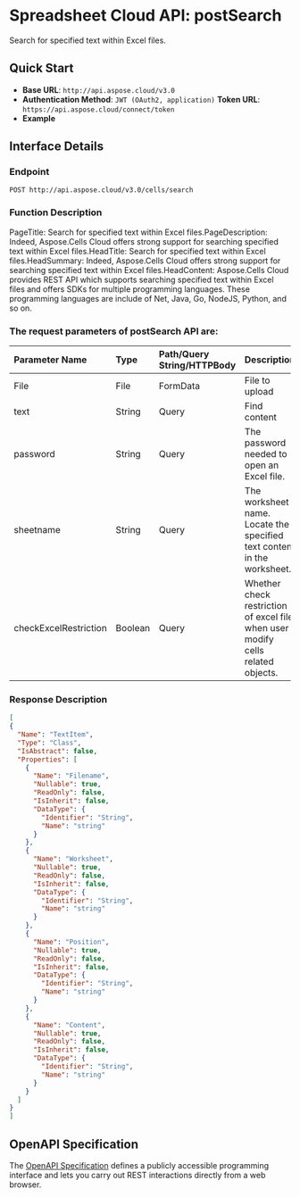 # **Spreadsheet Cloud API: postSearch**

Search for specified text within Excel files. 

## **Quick Start**

- **Base URL**: `http://api.aspose.cloud/v3.0`
- **Authentication Method**: `JWT (OAuth2, application)`  **Token URL**: `https://api.aspose.cloud/connect/token`
- **Example** 
<script src="https://gist.github.com/aspose-cells-cloud-gists/8a5b324fdf3e574dbd747c1a1e24b05d.js?file=Example30_PostSearch.cs"></script>

## **Interface Details**

### **Endpoint** 

```
POST http://api.aspose.cloud/v3.0/cells/search
```

### **Function Description**
PageTitle: Search for specified text within Excel files.PageDescription: Indeed, Aspose.Cells Cloud offers strong support for searching specified text within Excel files.HeadTitle:  Search for specified text within Excel files.HeadSummary: Indeed, Aspose.Cells Cloud offers strong support for searching specified text within Excel files.HeadContent: Aspose.Cells Cloud provides REST API which supports searching specified text within Excel files and offers SDKs for multiple programming languages. These programming languages are include of Net, Java, Go, NodeJS, Python, and so on.

### The request parameters of **postSearch** API are: 

| Parameter Name | Type | Path/Query String/HTTPBody | Description | 
| :- | :- | :- |:- | 
|File|File|FormData|File to upload|
|text|String|Query|Find content|
|password|String|Query|The password needed to open an Excel file.|
|sheetname|String|Query|The worksheet name. Locate the specified text content in the worksheet.|
|checkExcelRestriction|Boolean|Query|Whether check restriction of excel file when user modify cells related objects.|


### **Response Description**
```json
[
{
  "Name": "TextItem",
  "Type": "Class",
  "IsAbstract": false,
  "Properties": [
    {
      "Name": "Filename",
      "Nullable": true,
      "ReadOnly": false,
      "IsInherit": false,
      "DataType": {
        "Identifier": "String",
        "Name": "string"
      }
    },
    {
      "Name": "Worksheet",
      "Nullable": true,
      "ReadOnly": false,
      "IsInherit": false,
      "DataType": {
        "Identifier": "String",
        "Name": "string"
      }
    },
    {
      "Name": "Position",
      "Nullable": true,
      "ReadOnly": false,
      "IsInherit": false,
      "DataType": {
        "Identifier": "String",
        "Name": "string"
      }
    },
    {
      "Name": "Content",
      "Nullable": true,
      "ReadOnly": false,
      "IsInherit": false,
      "DataType": {
        "Identifier": "String",
        "Name": "string"
      }
    }
  ]
}
]
```

## OpenAPI Specification

The [OpenAPI Specification](https://reference.aspose.cloud/cells/#/LightCellsController/PostSearch) defines a publicly accessible programming interface and lets you carry out REST interactions directly from a web browser.

